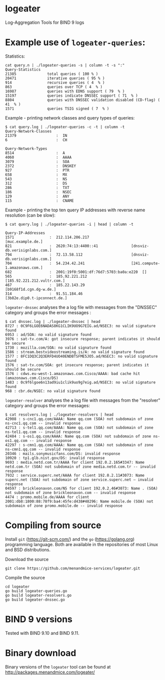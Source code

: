 # logeater
Log-Aggregation Tools for BIND 9 logs


Example use of ```logeater-queries```:
=====================================

Statistics:

```
cat query.n | ./logeater-queries -s | column -t -s ":"
Query-Statistics
21385              total queries ( 100 % )
20471              iterative queries ( 95 % )
914                recursive queries ( 4  % )
863                queries over TCP ( 4  % )
16987              queries with EDNS support ( 79  % )
15197              queries indicate DNSSEC support ( 71  % )
8804               queries with DNSSEC validation disabled (CD-flag) ( 41  % )
1571               queries TSIG signed ( 7  % )
```

Example - printing network classes and query types of queries:

```
$ cat query.log | ./logeater-queries -c -t | column -t
Query-Network-Classes
21379                  :  IN
6                      :  CH

Query-Network-Types
8514                   :  A
4060                   :  AAAA
3079                   :  SOA
2372                   :  DNSKEY
927                    :  PTR
658                    :  MX
543                    :  NS
312                    :  DS
286                    :  TXT
186                    :  NSEC
129                    :  ANY
115                    :  CNAME
```

Example - printing the top ten query IP addresses with reverse name
resolution (can be slow):

``` 
$ cat query.log | ./logeater-queries -i | head | column -t

Query-IP-Addresses
1571                :  212.114.206.217                   [muc.example.de.]
821                 :  2620:74:13:4400::41               [dnsviz-db.verisignlabs.com.]
794                 :  72.13.58.112                      [dnsviz-db.verisignlabs.com.]
704                 :  54.234.42.241                     [241.compute-1.amazonaws.com.]
682                 :  2001:19f0:5001:df:76d7:5703:ba0a:e220  []
565                 :  185.92.221.212                    [185.92.221.212.vultr.com.]
467                 :  185.22.143.29                     [b9168f1d.cgn.dg-w.de.]
314                 :  91.51.184.46                      [3b82e.dip0.t-ipconnect.de.]
```

```logeater-dnssec``` analyses the a log file with messages from the
"DNSSEC" category and groups the error messages :

```
$ cat dnssec.log | ./logeater-dnssec | head
8727 : 0C9F6LGOE6NADAS8KG1CLIK9UO9G7EIG.ad/NSEC3: no valid signature found
6953 : ad/SOA: no valid signature found
3976 : sat-tv.com/A: got insecure response; parent indicates it should be secure
1730 : mozilla.com/SOA: no valid signature found
1586 : stream.bestvideostreaming.is/A: no valid signature found
1577 : 8FC1DQ3C2Q3ERFD4UO40ENDBTSFME5JO5.ad/NSEC3: no valid signature found
1576 : sat-tv.com/SOA: got insecure response; parent indicates it should be secure
1576 : cdws.eu-west-1.amazonaws.com.Cisco/AAAA: bad cache hit (amazonaws.com.Cisco/DS)
1483 : 0c9f6lgoe6n13ad9iu1clik9uo9g7eig.ad/NSEC3: no valid signature found
968 : cbr.de/NSEC: no valid signature found
```

```logeater-resolver``` analyses the a log file with messages from the
"resolver" category and groups the error messages:

```
$ cat resolvers.log | ./logeater-resolvers | head
42908 : s-cnc1.qq.com/AAAA: Name qq.com (SOA) not subdomain of zone ns-cnc1.qq.com -- invalid response
42713 : s-tel1.qq.com/AAAA: Name qq.com (SOA) not subdomain of zone ns-tel1.qq.com -- invalid response
42484 : s-os1.qq.com/AAAA: Name qq.com (SOA) not subdomain of zone ns-os1.qq.com -- invalid response
42297 : s-cmn1.qq.com/AAAA: Name qq.com (SOA) not subdomain of zone ns-cmn1.qq.com -- invalid response
20346 : mails.sonymusicfans.com/DS: invalid response
10920 : tp1.glb.nist.gov/DS: invalid response
9693 : media.netd.com.tr/AAAA for client 192.0.2.165#3347: Name netd.com.tr (SOA) not subdomain of zone media.netd.com.tr -- invalid response
7932 : service.superc.net/AAAA for client 192.0.2.11#3073: Name superc.net (SOA) not subdomain of zone service.superc.net — invalid response
04597 : brickleonavon.com/NS for client 192.0.2.46#3073: Name . (SOA) not subdomain of zone brickleonavon.com -- invalid response
4474 : promo.mobile.de/AAAA for client 2001:db8:1800:88:78f9:ba4:45fe:d438#48296: Name mobile.de (SOA) not subdomain of zone promo.mobile.de -- invalid response
```

Compiling from source
=====================

Install ```git``` (https://git-scm.com/) and the ```go```
(https://golang.org) programming language. Both are available in the
repositories of most Linux and BSD distributions.

Download the source

```
git clone https://github.com/menandmice-services/logeater.git
```

Compile the source

```
cd logeater
go build logeater-queries.go
go build logeater-resolvers.go
go build logeater-dnssec.go
```

BIND 9 versions
===============

Tested with BIND 9.10 and BIND 9.11.

Binary download
===============

Binary versions of the ```logeater``` tool can be found at http://packages.menandmice.com/logeater/

